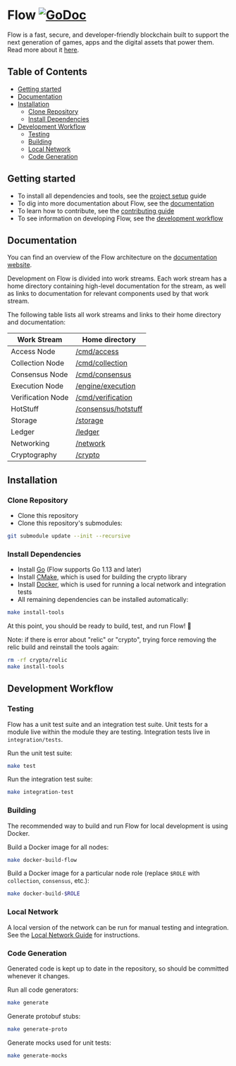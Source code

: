 # Flow [![GoDoc](https://godoc.org/github.com/onflow/flow-go?status.svg)](https://godoc.org/github.com/onflow/flow-go)

Flow is a fast, secure, and developer-friendly blockchain built to support the
next generation of games, apps and the digital assets that power them. Read more
about it [here](https://github.com/onflow/flow).

<!-- START doctoc generated TOC please keep comment here to allow auto update -->
<!-- DON'T EDIT THIS SECTION, INSTEAD RE-RUN doctoc TO UPDATE -->
## Table of Contents

- [Getting started](#getting-started)
- [Documentation](#documentation)
- [Installation](#installation)
  - [Clone Repository](#clone-repository)
  - [Install Dependencies](#install-dependencies)
- [Development Workflow](#development-workflow)
  - [Testing](#testing)
  - [Building](#building)
  - [Local Network](#local-network)
  - [Code Generation](#code-generation)

<!-- END doctoc generated TOC please keep comment here to allow auto update -->

## Getting started

* To install all dependencies and tools, see the [project setup](#installation) guide
* To dig into more documentation about Flow, see the [documentation](#documentation)
* To learn how to contribute, see the [contributing guide](/CONTRIBUTING.md)
* To see information on developing Flow, see the [development workflow](#development-workflow)

## Documentation

You can find an overview of the Flow architecture on the [documentation website](https://www.onflow.org/primer).

Development on Flow is divided into work streams. Each work stream has a home
directory containing high-level documentation for the stream, as well as links
to documentation for relevant components used by that work stream.

The following table lists all work streams and links to their home directory and documentation:

| Work Stream    | Home directory  |
| -------------- | --------------- |
| Access Node | [/cmd/access](/cmd/access) |
| Collection Node | [/cmd/collection](/engine/collection) |
| Consensus Node | [/cmd/consensus](/engine/consensus) |
| Execution Node | [/engine/execution](/engine/execution) |
| Verification Node | [/cmd/verification](/cmd/verification) |
| HotStuff | [/consensus/hotstuff](/consensus/hotstuff) |
| Storage | [/storage](/storage) |
| Ledger | [/ledger](/ledger) |
| Networking | [/network](/network/) |
| Cryptography | [/crypto](/crypto) |

## Installation

### Clone Repository

- Clone this repository
- Clone this repository's submodules:

```bash
git submodule update --init --recursive
```

### Install Dependencies

- Install [Go](https://golang.org/doc/install) (Flow supports Go 1.13 and later)
- Install [CMake](https://cmake.org/install/), which is used for building the crypto library
- Install [Docker](https://docs.docker.com/get-docker/), which is used for running
  a local network and integration tests
- All remaining dependencies can be installed automatically:

```bash
make install-tools
```

At this point, you should be ready to build, test, and run Flow! 🎉

Note: if there is error about "relic" or "crypto", trying force removing the relic build and reinstall the tools again:
```bash
rm -rf crypto/relic
make install-tools
```

## Development Workflow

### Testing

Flow has a unit test suite and an integration test suite. Unit tests for a module
live within the module they are testing. Integration tests live in `integration/tests`.

Run the unit test suite:

```bash
make test
```

Run the integration test suite:

```bash
make integration-test
```

### Building

The recommended way to build and run Flow for local development is using Docker.

Build a Docker image for all nodes:
```bash
make docker-build-flow
```

Build a Docker image for a particular node role (replace `$ROLE` with `collection`, `consensus`, etc.):
```bash
make docker-build-$ROLE
```

### Local Network

A local version of the network can be run for manual testing and integration.
See the [Local Network Guide](/integration/localnet/README.md) for instructions.

### Code Generation

Generated code is kept up to date in the repository, so should be committed whenever it changes.

Run all code generators:

```bash
make generate
```

Generate protobuf stubs:

```bash
make generate-proto
```

Generate mocks used for unit tests:

```bash
make generate-mocks
```

